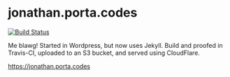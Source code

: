jonathan.porta.codes
====================
[![Build Status](https://travis-ci.org/JonathanPorta/jonathan.porta.codes.svg?branch=master)](https://travis-ci.org/JonathanPorta/jonathan.porta.codes)

Me blawg! Started in Wordpress, but now uses Jekyll. Build and proofed in Travis-CI, uploaded to an S3 bucket, and served using CloudFlare.

https://jonathan.porta.codes
